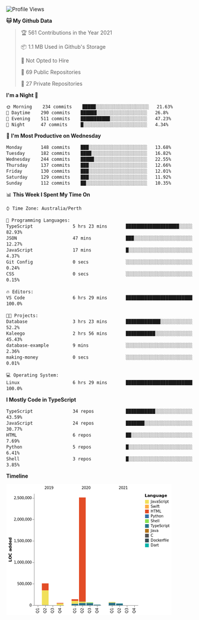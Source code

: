 <!--START_SECTION:waka-->
![Profile Views](http://img.shields.io/badge/Profile%20Views-0-blue)

**🐱 My Github Data** 

> 🏆 561 Contributions in the Year 2021
 > 
> 📦 1.1 MB Used in Github's Storage 
 > 
> 🚫 Not Opted to Hire
 > 
> 📜 69 Public Repositories 
 > 
> 🔑 27 Private Repositories  
 > 
**I'm a Night 🦉** 

```text
🌞 Morning    234 commits    █████░░░░░░░░░░░░░░░░░░░░   21.63% 
🌆 Daytime    290 commits    ██████░░░░░░░░░░░░░░░░░░░   26.8% 
🌃 Evening    511 commits    ███████████░░░░░░░░░░░░░░   47.23% 
🌙 Night      47 commits     █░░░░░░░░░░░░░░░░░░░░░░░░   4.34%

```
📅 **I'm Most Productive on Wednesday** 

```text
Monday       148 commits    ███░░░░░░░░░░░░░░░░░░░░░░   13.68% 
Tuesday      182 commits    ████░░░░░░░░░░░░░░░░░░░░░   16.82% 
Wednesday    244 commits    █████░░░░░░░░░░░░░░░░░░░░   22.55% 
Thursday     137 commits    ███░░░░░░░░░░░░░░░░░░░░░░   12.66% 
Friday       130 commits    ███░░░░░░░░░░░░░░░░░░░░░░   12.01% 
Saturday     129 commits    ███░░░░░░░░░░░░░░░░░░░░░░   11.92% 
Sunday       112 commits    ██░░░░░░░░░░░░░░░░░░░░░░░   10.35%

```


📊 **This Week I Spent My Time On** 

```text
⌚︎ Time Zone: Australia/Perth

💬 Programming Languages: 
TypeScript               5 hrs 23 mins       ████████████████████░░░░░   82.93% 
JSON                     47 mins             ███░░░░░░░░░░░░░░░░░░░░░░   12.27% 
JavaScript               17 mins             █░░░░░░░░░░░░░░░░░░░░░░░░   4.37% 
Git Config               0 secs              ░░░░░░░░░░░░░░░░░░░░░░░░░   0.24% 
CSS                      0 secs              ░░░░░░░░░░░░░░░░░░░░░░░░░   0.15%

🔥 Editors: 
VS Code                  6 hrs 29 mins       █████████████████████████   100.0%

🐱‍💻 Projects: 
Database                 3 hrs 23 mins       █████████████░░░░░░░░░░░░   52.2% 
Kaleego                  2 hrs 56 mins       ███████████░░░░░░░░░░░░░░   45.43% 
database-example         9 mins              ░░░░░░░░░░░░░░░░░░░░░░░░░   2.36% 
making-money             0 secs              ░░░░░░░░░░░░░░░░░░░░░░░░░   0.01%

💻 Operating System: 
Linux                    6 hrs 29 mins       █████████████████████████   100.0%

```

**I Mostly Code in TypeScript** 

```text
TypeScript               34 repos            ███████████░░░░░░░░░░░░░░   43.59% 
JavaScript               24 repos            ███████░░░░░░░░░░░░░░░░░░   30.77% 
HTML                     6 repos             ██░░░░░░░░░░░░░░░░░░░░░░░   7.69% 
Python                   5 repos             █░░░░░░░░░░░░░░░░░░░░░░░░   6.41% 
Shell                    3 repos             █░░░░░░░░░░░░░░░░░░░░░░░░   3.85%

```


**Timeline**

![Chart not found](https://raw.githubusercontent.com/NWylynko/NWylynko/main/charts/bar_graph.png) 


<!--END_SECTION:waka-->
